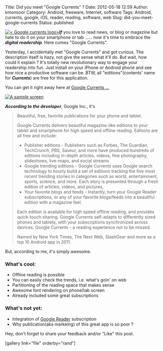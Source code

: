 Title: Did you meet "Google Currents" ?
Date: 2012-05-18 12:59
Author: kmonsoor
Category: Android, freeware, Internet, software
Tags: Android, currents, google, iOS, reader, reading, software, web
Slug: did-you-meet-google-currents
Status: published

[![\< Google currents
logo\>](http://kmonsoor.files.wordpress.com/2012/05/logo.png "logo")](http://kmonsoor.files.wordpress.com/2012/05/logo.png)***If***
you love to read news, or blog or magazine but hate to do it on your
smartphone or tab ...... now it's time to embrace the ***digital
readership***. Here comes "Google Currents".

Yesterday, I accidentally met "Google Currents" and got curious. The
description itself is hazy, not give the sense what it'll do. But wait,
how could it explain ? It's totally new revolutionary way to engage your
readership into fun. Just install on your iPhone or Android phone and
see how nice a productive software can be. BTW, all "editions"(contents'
name for ***Currents***) are free for this application.

You can get it right away here at [Google Currents
...](http://www.google.com/producer/currents)

[![A sample
screen](http://kmonsoor.files.wordpress.com/2012/05/current-03.jpg "A sample screen")](http://kmonsoor.files.wordpress.com/2012/05/current-03.jpg)

<!--more-->

***According to the developer***, Google Inc., it's

> Beautiful, free, favorite publications for your phone and tablet.
>
> Google Currents delivers beautiful magazine-like editions to your
> tablet and smartphone for high speed and offline reading. Editions are
> all free and include:
>
> -   Publisher editions - Publishers such as Forbes, The Guardian,
>     TechCrunch, PBS, Saveur, and more have produced hundreds of
>     editions including in-depth articles, videos, fine photography,
>     slideshows, live-maps, and social streams.
> -   Google trending editions - Google Currents uses Google search
>     technology to hourly build a set of editions tracking the five
>     most recent trending stories in categories such as world,
>     entertainment, sports, science, and more. Each story is presented
>     through a fresh edition of articles, videos, and pictures,
> -   Your favorite blogs and feeds - Instantly, turn your Google Reader
>     subscriptions, or any of your favorite blogs/feeds into a
>     beautiful edition with a magazine feel.
>
> Each edition is available for high speed offline reading, and provides
> quick-touch sharing. Google Currents self-adapts to differently sized
> phones and tablets, with your subscriptions synchronized across
> devices. Google Currents - a reading experience not to be missed.
>
> Named by New York Times, The Next Web, SlashGear and more as a top 10
> Android app in 2011.

But, according to me, it's simply awesome.

### What's cool:

-   Offline reading is possible
-   You can easily check the trends, i.e. what's goin' on web
-   Partitioning of the reading space that makes sense
-   Awesome font rendering on phone/tab screen
-   Already included some great subscriptions

### What's not yet:

-   Integration of [Google Reader](http://www.google.com/reader/)
    subscription
-   Why publication(aka markeing) of this great app is so poor ?

<div>

</div>

<div>

Hey, don't forget to share your feedback and/or "Like" this post.

</div>

[gallery link="file" orderby="rand"]
